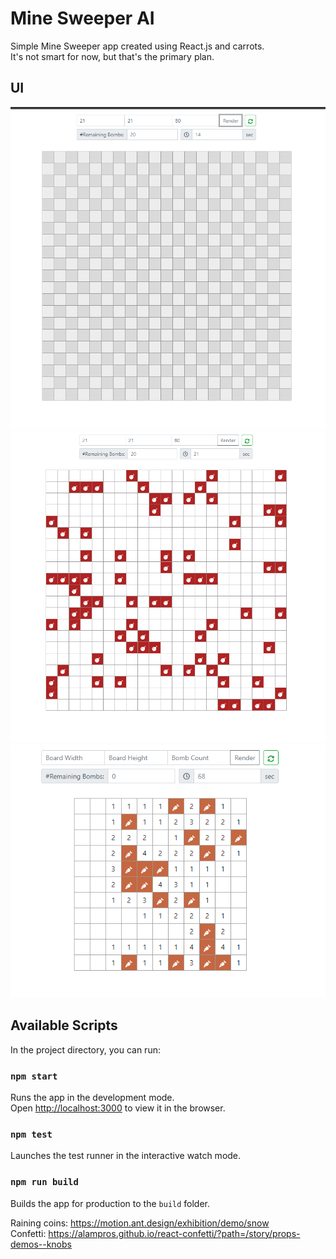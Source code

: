 # Mine Sweeper AI

Simple Mine Sweeper app created using React.js and carrots.<br />
It's not smart for now, but that's the primary plan.

## UI
![alt text](./ims/start.png "Start")
![alt text](./ims/gameover.png "Game Over")
![alt text](./ims/end.png "End")


## Available Scripts

In the project directory, you can run:

### `npm start`
Runs the app in the development mode.<br />
Open [http://localhost:3000](http://localhost:3000) to view it in the browser.

### `npm test`
Launches the test runner in the interactive watch mode.<br />

### `npm run build`
Builds the app for production to the `build` folder.<br />

Raining coins: https://motion.ant.design/exhibition/demo/snow <br />
Confetti: https://alampros.github.io/react-confetti/?path=/story/props-demos--knobs